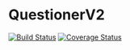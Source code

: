 # QuestionerV2
[![Build Status](https://travis-ci.com/jakazzy/questioner.svg?branch=develop)](https://travis-ci.com/jakazzy/questioner)
[![Coverage Status](https://coveralls.io/repos/github/jakazzy/questionerV2/badge.svg?branch=develop)](https://coveralls.io/github/jakazzy/questionerV2?branch=develop)
